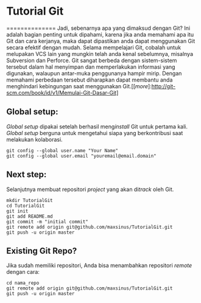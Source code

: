 # Tutorial Git
==============
Jadi, sebenarnya apa yang dimaksud dengan Git? Ini adalah bagian penting untuk dipahami, karena jika anda memahami apa itu Git dan cara kerjanya, maka dapat dipastikan anda dapat menggunakan Git secara efektif dengan mudah. Selama mempelajari Git, cobalah untuk melupakan VCS lain yang mungkin telah anda kenal sebelumnya, misalnya Subversion dan Perforce. Git sangat berbeda dengan sistem-sistem tersebut dalam hal menyimpan dan memperlakukan informasi yang digunakan, walaupun antar-muka penggunanya hampir mirip. Dengan memahami perbedaan tersebut diharapkan dapat membantu anda menghindari kebingungan saat menggunakan Git.[[*more*]:http://git-scm.com/book/id/v1/Memulai-Git-Dasar-Git]

## Global setup:

*Global setup* dipakai setelah berhasil meng*install* Git untuk pertama kali. *Global setup* berguna untuk mengetahui siapa yang berkontribusi saat melakukan kolaborasi.

```
git config --global user.name "Your Name"
git config --global user.email "youremail@email.domain"
```

## Next step:

Selanjutnya membuat repositori *project* yang akan di*track* oleh Git.

```
mkdir TutorialGit
cd TutorialGit
git init
git add README.md
git commit -m "initial commit"
git remote add origin git@github.com/maxsinus/TutorialGit.git
git push -u origin master
```

## Existing Git Repo?

Jika sudah memiliki repositori, Anda bisa menambahkan repositori *remote* dengan cara:
```
cd nama_repo
git remote add origin git@github.com/maxsinus/TutorialGit.git
git push -u origin master
```
